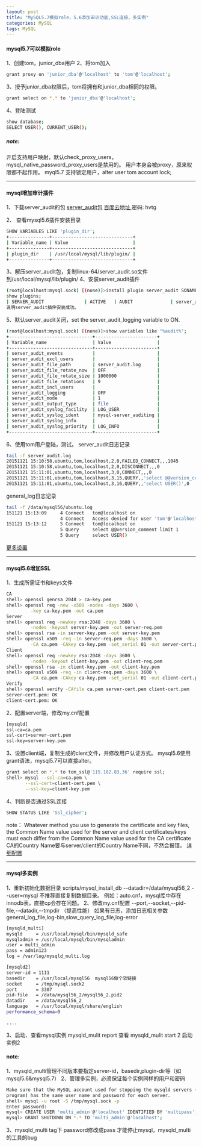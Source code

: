 ```yaml
---
layout: post
title: "MySQL5.7模拟role，5.6添加审计功能,SSL连接，多实例"
categories: MySQL
tags: MySQL
---
```


#### mysql5.7可以模拟role
1、创建tom，junior_dba用户
2、将tom加入
```bash
grant proxy on 'junior_dba'@'localhost' to 'tom'@'localhost';
```
3、授予junior_dba权限后，tom将拥有和junior_dba相同的权限。
```bash
grant select on *.* to 'junior_dba'@'localhost';
```
4、登陆测试
```bash
show database;
SELECT USER(), CURRENT_USER();
```
<!--more-->
##### note:
开启支持用户映射，默认check_proxy_users，mysql_native_password_proxy_users是禁用的。
用户本身会被proxy，原来权限都不起作用。
myql5.7 支持锁定用户，alter user tom account lock;

---

#### mysql增加审计插件
1、下载server_audit的包
[server_audit包](https://downloads.mariadb.com/enterprise/r6qp-yyv5/mariadb-audit-plugin/server_audit-1.2.0.tar.gz)
[百度云地址](http://pan.baidu.com/s/14wES2),密码: hvtg

2、 查看mysql5.6插件安装目录
```bash
SHOW VARIABLES LIKE 'plugin_dir';
+---------------+------------------------------+
| Variable_name | Value                        |
+---------------+------------------------------+
| plugin_dir    | /usr/local/mysql/lib/plugin/ |
+---------------+------------------------------+
```
3、解压server_audit包，复制linux-64/server_audit.so文件到/usr/local/mysql/lib/plugin/
4、安装server_audit插件
```bash
(root@localhost:mysql.sock) [(none)]>install plugin server_audit SONAME 'server_audit.so';
show plugins;
| SERVER_AUDIT               | ACTIVE   | AUDIT              | server_audit.so    | GPL     |
说明server_audit插件安装成功。
```
5、默认server_audit关闭，set the server_audit_logging variable to ON.
```bash
(root@localhost:mysql.sock) [(none)]>show variables like "%audit%";
+-------------------------------+-----------------------+
| Variable_name                 | Value                 |
+-------------------------------+-----------------------+
| server_audit_events           |                       |
| server_audit_excl_users       |                       |
| server_audit_file_path        | server_audit.log      |
| server_audit_file_rotate_now  | OFF                   |
| server_audit_file_rotate_size | 1000000               |
| server_audit_file_rotations   | 9                     |
| server_audit_incl_users       |                       |
| server_audit_logging          | OFF                   |
| server_audit_mode             | 1                     |
| server_audit_output_type      | file                  |
| server_audit_syslog_facility  | LOG_USER              |
| server_audit_syslog_ident     | mysql-server_auditing |
| server_audit_syslog_info      |                       |
| server_audit_syslog_priority  | LOG_INFO              |
+-------------------------------+-----------------------+
```
6、使用tom用户登陆，测试。
server_audit日志记录
```bash
tail -f server_audit.log 
20151121 15:10:58,ubuntu,tom,localhost,2,0,FAILED_CONNECT,,,1045
20151121 15:10:58,ubuntu,tom,localhost,2,0,DISCONNECT,,,0
20151121 15:11:01,ubuntu,tom,localhost,3,0,CONNECT,,,0
20151121 15:11:01,ubuntu,tom,localhost,3,15,QUERY,,'select @@version_comment limit 1',0
20151121 15:11:01,ubuntu,tom,localhost,3,16,QUERY,,'select USER()',0
```
general_log日志记录
```bash
tail -f /data/mysql56/ubuntu.log
151121 15:13:09     4 Connect   tom@localhost on 
                    4 Connect   Access denied for user 'tom'@'localhost' (using password: NO)
151121 15:13:12     5 Connect   tom@localhost on 
                    5 Query     select @@version_comment limit 1
                    5 Query     select USER()
```
[更多设置](https://mariadb.com/kb/en/mariadb/about-the-mariadb-audit-plugin/)

---

#### mysql5.6增加SSL
1、生成所需证书和keys文件
```bash
CA
shell> openssl genrsa 2048 > ca-key.pem
shell> openssl req -new -x509 -nodes -days 3600 \
         -key ca-key.pem -out ca.pem
Server
shell> openssl req -newkey rsa:2048 -days 3600 \
         -nodes -keyout server-key.pem -out server-req.pem
shell> openssl rsa -in server-key.pem -out server-key.pem
shell> openssl x509 -req -in server-req.pem -days 3600 \
         -CA ca.pem -CAkey ca-key.pem -set_serial 01 -out server-cert.pem
Client
shell> openssl req -newkey rsa:2048 -days 3600 \
         -nodes -keyout client-key.pem -out client-req.pem
shell> openssl rsa -in client-key.pem -out client-key.pem
shell> openssl x509 -req -in client-req.pem -days 3600 \
         -CA ca.pem -CAkey ca-key.pem -set_serial 01 -out client-cert.pem
Verify
shell> openssl verify -CAfile ca.pem server-cert.pem client-cert.pem
server-cert.pem: OK
client-cert.pem: OK
```
2、配置server端，修改my.cnf配置
```bash
[mysqld]
ssl-ca=ca.pem
ssl-cert=server-cert.pem
ssl-key=server-key.pem
```
3、设置client端，复制生成的clent文件，并修改用户认证方式。
mysql5.6使用grant语法，mysql5.7可以直接alter。
```bash
grant select on *.* to tom_ssl@'115.182.83.36' require ssl; 
shell> mysql --ssl-ca=ca.pem \
       --ssl-cert=client-cert.pem \
       --ssl-key=client-key.pem
```
4、判断是否通过SSL连接
```bash
SHOW STATUS LIKE 'Ssl_cipher';
```

note：
Whatever method you use to generate the certificate and key files, the Common Name value used for the server and client certificates/keys must each differ from the Common Name value used for the CA certificate
CA的Country Name要与server/client的Country Name不同，不然会报错。
[详细配置](http://dev.mysql.com/doc/refman/5.6/en/creating-ssl-files-using-openssl.html)

---

#### mysql多实例
1、重新初始化数据目录
scripts/mysql_install_db --datadir=/data/mysql56_2 --user=mysql
不推荐直接复制数据目录。
例如：auto.cnf，mysql库中存在innodb表，直接cp会存在问题。
2、修改my.cnf配置
--port,--socket,--pid-file,--datadir,--tmpdir （提高性能）
如果有日志，添加日志相关参数
general_log_file,log-bin,slow_query_log_file,log-error
```bash
[mysqld_multi]
mysqld     = /usr/local/mysql/bin/mysqld_safe
mysqladmin = /usr/local/mysql/bin/mysqladmin
user = multi_admin
pass = admin123
log = /var/log/mysqld_multi.log

[mysqld2]
server-id = 1111
basedir    = /usr/local/mysql56  mysql56做个软链接
socket     = /tmp/mysql.sock2
port       = 3307
pid-file   = /data/mysql56_2/mysql56_2.pid2
datadir    = /data/mysql56_2
language   = /usr/local/mysql/share/english
performance_schema=0

....

```
3、启动、查看mysql实例
mysqld_mulit report 查看
mysqld_mulit start 2 启动实例2

#### note:
1、mysqld_multi管理不同版本要指定server-id，basedir,plugin-dir等（如mysql5.6&mysql5.7）
2、管理多实例，必须保证每个实例同样的用户和密码
```bash
Make sure that the MySQL account used for stopping the mysqld servers (with the mysqladmin
program) has the same user name and password for each server.
shell> mysql -u root -S /tmp/mysql.sock -p
Enter password:
mysql> CREATE USER 'multi_admin'@'localhost' IDENTIFIED BY 'multipass';
mysql> GRANT SHUTDOWN ON *.* TO 'multi_admin'@'localhost';
```
3、mysqld_multi tag下 password修改成pass 才能停止mysql，mysqld_multi的工具的bug